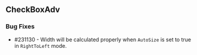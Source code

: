 ## CheckBoxAdv

### Bug Fixes

* \#231130 - Width will be calculated properly when `AutoSize` is set to true in `RightToLeft` mode.